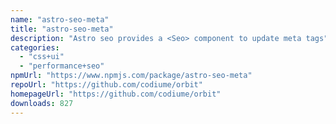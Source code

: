 ```yaml
---
name: "astro-seo-meta"
title: "astro-seo-meta"
description: "Astro seo provides a <Seo> component to update meta tags"
categories:
  - "css+ui"
  - "performance+seo"
npmUrl: "https://www.npmjs.com/package/astro-seo-meta"
repoUrl: "https://github.com/codiume/orbit"
homepageUrl: "https://github.com/codiume/orbit"
downloads: 827
---
```

